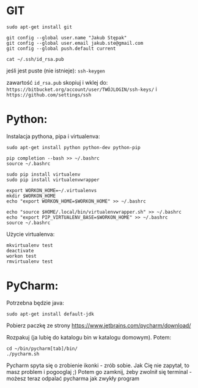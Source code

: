 GIT
===

    sudo apt-get install git

    git config --global user.name "Jakub Stępak"
    git config --global user.email jakub.ste@gmail.com
    git config --global push.default current

    cat ~/.ssh/id_rsa.pub

jeśli jest puste (nie istnieje): `ssh-keygen`

zawartość `id_rsa.pub` skopiuj i wklej do: `https://bitbucket.org/account/user/TWÓJLOGIN/ssh-keys/` i `https://github.com/settings/ssh`


Python:
======

Instalacja pythona, pipa i virtualenva:

    sudo apt-get install python python-dev python-pip
    
    pip completion --bash >> ~/.bashrc
    source ~/.bashrc
    
    sudo pip install virtualenv
    sudo pip install virtualenvwrapper
    
    export WORKON_HOME=~/.virtualenvs
    mkdir $WORKON_HOME
    echo "export WORKON_HOME=$WORKON_HOME" >> ~/.bashrc
    
    echo "source $HOME/.local/bin/virtualenvwrapper.sh" >> ~/.bashrc
    echo "export PIP_VIRTUALENV_BASE=$WORKON_HOME" >> ~/.bashrc
    source ~/.bashrc

Użycie virtualenva:

    mkvirtualenv test
    deactivate
    workon test
    rmvirtualenv test

PyCharm:
========

Potrzebna będzie java:

    sudo apt-get install default-jdk

Pobierz paczkę ze strony https://www.jetbrains.com/pycharm/download/

Rozpakuj (ja lubię do katalogu bin w katalogu domowym). Potem:

    cd ~/bin/pycharm[tab]/bin/
    ./pycharm.sh

Pycharm spyta się o zrobienie ikonki - zrób sobie. Jak Cię nie zapytał, to masz problem i pogooglaj ;)
Potem go zamknij, żeby zwolnił się terminal - możesz teraz odpalać pycharma jak zwykły program
